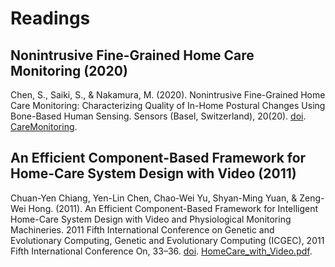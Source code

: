 # Readings

## Nonintrusive Fine-Grained Home Care Monitoring (2020)

Chen, S., Saiki, S., & Nakamura, M. (2020). Nonintrusive Fine-Grained Home Care Monitoring: Characterizing Quality of In-Home Postural Changes Using Bone-Based Human Sensing. Sensors (Basel, Switzerland), 20(20). [doi](https://doi.org/10.3390/s20205894). [CareMonitoring](CareMonitoring.pdf).

## An Efficient Component-Based Framework for Home-Care System Design with Video (2011)

Chuan-Yen Chiang, Yen-Lin Chen, Chao-Wei Yu, Shyan-Ming Yuan, & Zeng-Wei Hong. (2011). An Efficient Component-Based Framework for Intelligent Home-Care System Design with Video and Physiological Monitoring Machineries. 2011 Fifth International Conference on Genetic and Evolutionary Computing, Genetic and Evolutionary Computing (ICGEC), 2011 Fifth International Conference On, 33–36. [doi](https://doi.org/10.1109/ICGEC.2011.16). [HomeCare_with_Video.pdf](HomeCare_with_Video.pdf).
